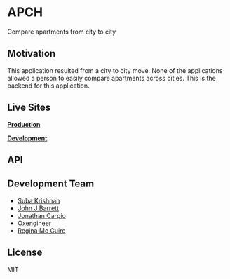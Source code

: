 # APCH 
Compare apartments from city to city

## Motivation
This application resulted from a city to city move. None of the applications allowed a person to easily compare apartments across cities.
This is the backend for this application.
## Live Sites
[**Production**](https://v40-bears-team-34.herokuapp.com/)

[**Development**](https://v40-bears-team-34-dev.herokuapp.com/)
## API

## Development Team
- [Suba Krishnan](https://github.com/suba-krishnan)
- [John J Barrett](https://github.com/JohnJBarrett22)
- [Jonathan Carpio](https://github.com/jona70x)
- [Oxengineer](https://github.com/0xengineer)
- [Regina Mc Guire](https://github.com/rmcguire6)

 
## License
MIT 
 

